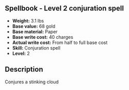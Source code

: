 ## Spellbook - Level 2 conjuration spell

- **Weight:** 3.1 lbs
- **Base value:** 68 gold
- **Base material:** Paper
- **Base write cost:** 40 charges
- **Actual write cost:** From half to full base cost
- **Skill:** Conjuration spell
- **Level:** 2

## Description

Conjures a stinking cloud

